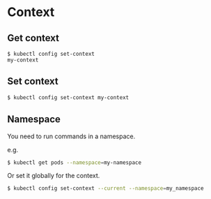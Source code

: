 # Context

## Get context

```console
$ kubectl config set-context
my-context
```


## Set context

```sh
$ kubectl config set-context my-context
```


## Namespace

You need to run commands in a namespace.

e.g.

```sh
$ kubectl get pods --namespace=my-namespace
```

Or set it globally for the context.

```sh
$ kubectl config set-context --current --namespace=my_namespace
```
